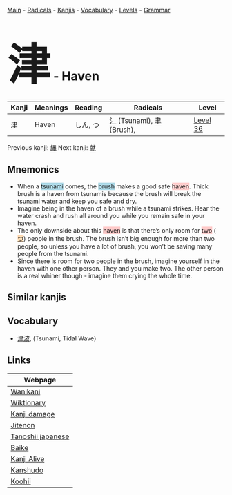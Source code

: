 <style> bigfont {font-size: 100px}</style>
[Main](../README.md) -
[Radicals](../radicals.md) -
[Kanjis](../kanjis.md) -
[Vocabulary](../vocabulary.md) -
[Levels](../levels.md) -
[Grammar](../grammar.md)
# <bigfont> 津</bigfont> - Haven 

| Kanji | Meanings | Reading | Radicals | Level |
| --- | --- | --- | --- | --- |
| 津 | Haven | しん, つ | [氵](../radicals/氵.md) (Tsunami), [聿](../radicals/聿.md) (Brush),  | [Level 36](../levels/wk_level36.md) |

Previous kanji: [縄](縄.md) Next kanji: [献](献.md) 

## Mnemonics
 * When a <span style="background-color:#ADD8E6"> tsunami</span> comes, the <span style="background-color:#ADD8E6"> brush</span> makes a good safe <span style="background-color:#ffcccb"> haven</span>. Thick brush is a haven from tsunamis because the brush will break the tsunami water and keep you safe and dry.
* Imagine being in the haven of a brush while a tsunami strikes. Hear the water crash and rush all around you while you remain safe in your haven.
* The only downside about this <span style="background-color:#ffcccb"> haven</span> is that there’s only room for <span style="background-color:#ffcccb"> two</span> (<span style="background-color:#fed8b1"> [つ](https://jisho.org/search/つ)</span>) people in the brush. The brush isn’t big enough for more than two people, so unless you have a lot of brush, you won’t be saving many people from the tsunami.
* Since there is room for two people in the brush, imagine yourself in the haven with one other person. They and you make two. The other person is a real whiner though - imagine them crying the whole time.


## Similar kanjis
 


## Vocabulary
 * [津波](../vocabulary/津.md), (Tsunami, Tidal Wave)



## Links 

| Webpage |
| --- |
| [Wanikani          ](https://www.wanikani.com/kanji/津) |
| [Wiktionary        ](https://en.wiktionary.org/wiki/津) |
| [Kanji damage      ](http://www.kanjidamage.com/kanji/search?utf8=✓&q=津) |
| [Jitenon           ](https://jitenon.com/kanji/津) |
| [Tanoshii japanese ](https://www.tanoshiijapanese.com/dictionary/kanji.cfm?k=津) |
| [Baike             ](https://baike.baidu.com/item/津) |
| [Kanji Alive       ](https://app.kanjialive.com/津) |
| [Kanshudo          ](https://www.kanshudo.com/searchmn?q=津) |
| [Koohii            ](https://kanji.koohii.com/study/kanji/津) |

